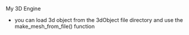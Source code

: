 My 3D Engine

* you can load 3d object from the 3dObject file directory and use the make_mesh_from_file() function


